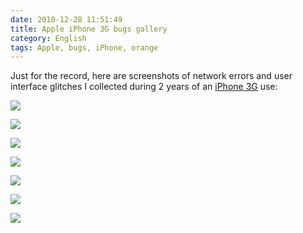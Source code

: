 ```yaml
---
date: 2010-12-28 11:51:49
title: Apple iPhone 3G bugs gallery
category: English
tags: Apple, bugs, iPhone, orange
---
```


Just for the record, here are screenshots of network errors and user interface glitches I collected during 2 years of an [iPhone 3G](http://amzn.com/B001AXA056/?tag=kevideld-20) use:



![](/uploads/2010/IMG_2170.png)

![](/uploads/2010/IMG_3208.png)

![](/uploads/2010/IMG_2158.png)

![](/uploads/2010/IMG_2171.png)

![](/uploads/2010/IMG_3214.png)

![](/uploads/2010/IMG_2177.png)

![](/uploads/2010/IMG_0010.png)

